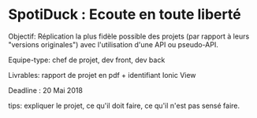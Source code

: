 # SpotiDuck : Ecoute en toute liberté

Objectif: Réplication la plus fidèle possible des projets (par rapport à leurs "versions originales")
          avec l'utilisation d'une API ou pseudo-API.

Equipe-type: chef de projet, dev front, dev back

Livrables: rapport de projet en pdf + identifiant Ionic View

Deadline : 20 Mai 2018




tips: expliquer le projet, ce qu'il doit faire, ce qu'il n'est pas sensé faire.

